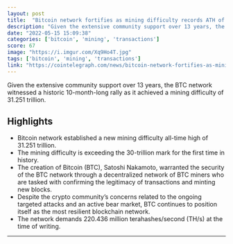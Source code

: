 ```yaml
---
layout: post
title:  "Bitcoin network fortifies as mining difficulty records ATH of 31.251T"
description: "Given the extensive community support over 13 years, the BTC network witnessed a historic 10-month-long rally as it achieved a mining difficulty of 31.251 trillion."
date: "2022-05-15 15:09:38"
categories: ['bitcoin', 'mining', 'transactions']
score: 67
image: "https://i.imgur.com/Xq9Ho4T.jpg"
tags: ['bitcoin', 'mining', 'transactions']
link: "https://cointelegraph.com/news/bitcoin-network-fortifies-as-mining-difficulty-records-ath-of-31-251t"
---
```


Given the extensive community support over 13 years, the BTC network witnessed a historic 10-month-long rally as it achieved a mining difficulty of 31.251 trillion.

## Highlights

- Bitcoin network established a new mining difficulty all-time high of 31.251 trillion.
- The mining difficulty is exceeding the 30-trillion mark for the first time in history.
- The creation of Bitcoin (BTC), Satoshi Nakamoto, warranted the security of the BTC network through a decentralized network of BTC miners who are tasked with confirming the legitimacy of transactions and minting new blocks.
- Despite the crypto community’s concerns related to the ongoing targeted attacks and an active bear market, BTC continues to position itself as the most resilient blockchain network.
- The network demands 220.436 million terahashes/second (TH/s) at the time of writing.

---
